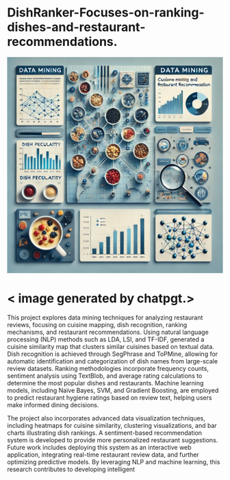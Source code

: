 # DishRanker-Focuses-on-ranking-dishes-and-restaurant-recommendations.
![Alt Text](data_mining_pic.png)
# < image generated by chatpgt.>

This project explores data mining techniques for analyzing restaurant reviews, focusing on cuisine mapping, dish recognition, ranking mechanisms, and restaurant recommendations. Using natural language processing (NLP) methods such as LDA, LSI, and TF-IDF, generated a cuisine similarity map that clusters similar cuisines based on textual data. Dish recognition is achieved through SegPhrase and ToPMine, allowing for automatic identification and categorization of dish names from large-scale review datasets. Ranking methodologies incorporate frequency counts, sentiment analysis using TextBlob, and average rating calculations to determine the most popular dishes and restaurants. Machine learning models, including Naïve Bayes, SVM, and Gradient Boosting, are employed to predict restaurant hygiene ratings based on review text, helping users make informed dining decisions.

The project also incorporates advanced data visualization techniques, including heatmaps for cuisine similarity, clustering visualizations, and bar charts illustrating dish rankings. A sentiment-based recommendation system is developed to provide more personalized restaurant suggestions. Future work includes deploying this system as an interactive web application, integrating real-time restaurant review data, and further optimizing predictive models. By leveraging NLP and machine learning, this research contributes to developing intelligent
